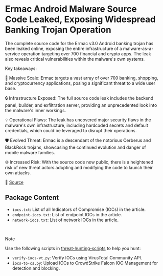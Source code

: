# Ermac Android Malware Source Code Leaked, Exposing Widespread Banking Trojan Operation

The complete source code for the Ermac v3.0 Android banking trojan has been leaked online, exposing the entire infrastructure of a malware-as-a-service operation targeting over 700 financial and crypto apps. The leak also reveals critical vulnerabilities within the malware's own systems.

Key takeaways:

🚨 Massive Scale: Ermac targets a vast array of over 700 banking, shopping, and cryptocurrency applications, posing a significant threat to a wide user base.

🔒 Infrastructure Exposed: The full source code leak includes the backend panel, builder, and exfiltration server, providing an unprecedented look into the malware's inner workings.

💡 Operational Flaws: The leak has uncovered major security flaws in the malware's own infrastructure, including hardcoded secrets and default credentials, which could be leveraged to disrupt their operations.

🛡️ Evolved Threat: Ermac is a descendant of the notorious Cerberus and BlackRock trojans, showcasing the continued evolution and danger of mobile malware families.

🌐 Increased Risk: With the source code now public, there is a heightened risk of new threat actors adopting and modifying the code to launch their own attacks.

🔗 [Source](https://hunt.io/blog/ermac-v3-banking-trojan-source-code-leak)

## Package Content

- `iocs.txt`: List of all Indicators of Compromise (IOCs) in the article.
- `endpoint-iocs.txt`: List of endpoint IOCs in the article.
- `network-iocs.txt`: List of network IOCs in the article.

<br>

> [!NOTE]
> Use the following scripts in [threat-hunting-scripts](../../threat-hunting-scripts/) to help you hunt:
>
> - `verify-iocs-vt.py`: Verify IOCs using VirusTotal Community API.
> - `iocs-to-cs.py`: Upload IOCs to CrowdStrike Falcon IOC Management for detection and blocking.
